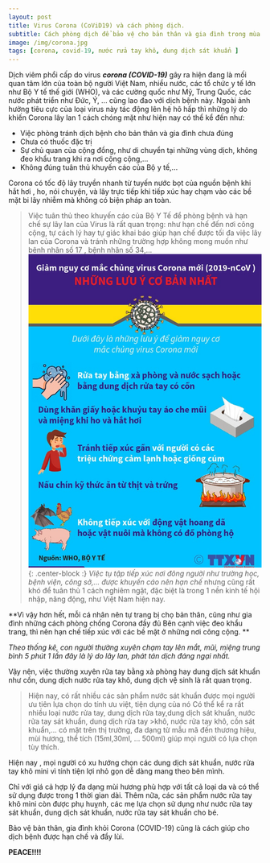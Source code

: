 ```yaml
---
layout: post
title: Virus Corona (CoViD19) và cách phòng dịch.
subtitle: Cách phòng dịch để bảo vệ cho bản thân và gia đình trong mùa CORONA
image: /img/corona.jpg
tags: [corona, covid-19, nước rửa tay khô, dung dịch sát khuẩn ]
---
```


Dịch viêm phổi cấp do virus **_corona (COVID-19)_** gây ra hiện đang là mối quan tâm lớn của toàn bộ người Việt Nam, nhiều nước, 
các tổ chức y tế lớn như Bộ Y tế thế giới (WHO), và các cường quốc như Mỹ, Trung Quốc, các nước phát triển như Đức, Ý, ... cũng lao đao với dịch bệnh này.
Ngoài ảnh hưởng tiêu cực của loại virus này tác động lên  hệ hô hấp thì những lý do khiến Corona lây lan 1 cách chóng mặt như hiện nay có thể kể đến như: 

- Việc phòng tránh dịch bệnh cho bản thân và gia đình chưa đúng 
- Chưa có thuốc đặc trị 
- Sự chủ quan của cộng đồng, như di chuyển tại những vùng dịch, không đeo khẩu trang khi ra nơi công cộng,...
- Không đúng tuân thủ khuyến cáo của Bộ y tế,...
 
 Corona có tốc độ lây truyền nhanh từ tuyến nước bọt của nguồn bệnh khi hắt hơi , ho, nói chuyện, 
và lây trực tiếp khi tiếp xúc hay chạm vào các bề mặt bi lây nhiễm mà không có biện pháp an toàn.

> Việc tuân thủ theo khuyến cáo của Bộ Y Tế để phòng bệnh và hạn chế sự lây lan của Virus là rất quan trọng: như hạn chế đến nơi công cộng, 
> tự cách lý hay tự giác khai báo giúp hạn chế được tối đa việc lây lan của Corona và tránh những trường hợp không mong muốn như bênh nhân 
> số 17 , bệnh nhân số 34,...
![BoYTe](/img/khuyenc.jpg){: .center-block :}
_Việc tụ tập tiếp xúc nơi đông người như trường học, bệnh viện, công sở,... được khuyến cáo nên hạn chế_ nhưng cũng rất khó để tuân thủ 1 cách nghiêm ngặt,
đặc biệt là trong 1 nền kinh tế hội nhập, năng động, như Việt Nam hiện nay. 
 
 **Vì vậy hơn hết, mỗi cá nhân nên tự trang bị chọ bản thân, cũng như gia đình những cách phòng chống Corona đầy đủ 
Bên cạnh việc đeo khẩu trang, thì nên hạn chế tiếp xúc với các bề mặt ở những nơi công cộng. **

_Theo thống kê, con người thường xuyên chạm tay lên mắt, mũi, miệng  trung  bình 5 phút 1 lần đây là lý do lây lan, phát tán dịch đáng ngại nhất._
 
 Vậy nên, việc thường xuyên rửa tay bằng xà phòng hay dung dịch sát khuẩn như cồn, dung dịch nước rửa tay khô, dung dịch vệ sinh là rất quan trọng. 
>Hiện nay, có rất nhiều các sản phẩm nước sát khuẩn được mọi người ưu tiên lựa chọn do tính ưu việt, tiện dụng của nó
>Có thể kể ra rất nhiều loại nước rửa tay, dung dịch rửa tay,dung dịch sát khuẩn, nước rửa tay sát khuẩn, dung dịch rửa tay >khô, nước rửa tay khô, cồn sát khuẩn,... có mặt trên thị trường, đa dạng từ mẫu mã đến thương hiệu, mùi hương, thể tích (15ml,30ml, … 500ml) giúp mọi người có lựa chọn tùy thích. 
 
 Hiện nay , mọi người có xu hướng chọn các dung dịch sát khuẩn, nước rửa tay khô mini vì tính tiện lợi nhỏ gọn dễ dàng mang theo bên mình.

Chỉ với giá cả hợp lý đa dạng mùi hương phù hợp với tất cả loại da và có thể sử dụng được trong 1 thời gian dài.
 Thêm nữa, các sản phẩm nước rửa tay khô mini còn được phụ huỵnh, các mẹ lựa chọn sử dụng như nước rửa tay sát khuẩn,
 dung dịch sát khuẩn, nước rửa tay sát khuẩn cho bé. 
 
 Bảo vệ bản thân, gia đình khỏi Corona (COVID-19) cũng là cách giúp cho dịch bệnh được hạn chế và đẩy lùi.

**PEACE!!!!**
